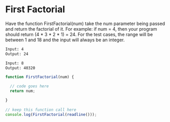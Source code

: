 # First Factorial

Have the function FirstFactorial(num) take the num parameter being passed and return the factorial of it. For example: if num = 4, then your program should return (4 * 3 * 2 * 1) = 24. For the test cases, the range will be between 1 and 18 and the input will always be an integer.

```bash
Input: 4
Output: 24
```

```bash
Input: 8
Output: 40320
```

```Javascript
function FirstFactorial(num) { 

  // code goes here  
  return num; 

}
   
// keep this function call here 
console.log(FirstFactorial(readline()));
```

